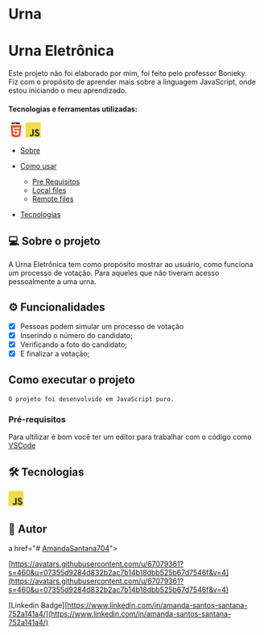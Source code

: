 # Urna
# Urna Eletrônica


Este projeto não foi elaborado por mim, foi feito pelo professor Bonieky.  
Fiz com o propósito de aprender mais sobre a linguagem JavaScript, onde estou iniciando o meu aprendizado.

#### Tecnologias e ferramentas utilizadas:
<p align="left">
<code><img height="30" src="https://raw.githubusercontent.com/github/explore/80688e429a7d4ef2fca1e82350fe8e3517d3494d/topics/html/html.png"></code>
 <code><img height="30" src="https://raw.githubusercontent.com/github/explore/80688e429a7d4ef2fca1e82350fe8e3517d3494d/topics/javascript/javascript.png"></code>
 </p>

<!--ts-->
   * [Sobre](#Sobre)
   * [Como usar](#como-usar)
      * [Pre Requisitos](#pre-requisitos)
      * [Local files](#local-files)
      * [Remote files](#remote-files)
     
   * [Tecnologias](#)
<!--te-->

 ## 💻 Sobre o projeto
 
A Urna Eletrônica tem como propósito mostrar ao usuário, como funciona um processo de votação. Para aqueles que não tiveram acesso pessoalmente a uma urna.

  ## ⚙️ Funcionalidades
  
   - [x] Pessoas podem simular um processo de votação
   - [x]  Inserindo o número do candidato;
   - [x] Verificando a foto do candidato;
   - [x] E finalizar a votação;
   
   ## Como executar o projeto
   
    O projeto foi desenvolvido em JavaScript puro.

 ### Pré-requisitos
  Para ultilizar é bom você ter um editor para trabalhar com o código como [VSCode](https://code.visualstudio.com/)


## 🛠 Tecnologias

<code><img height="30" src="https://raw.githubusercontent.com/github/explore/80688e429a7d4ef2fca1e82350fe8e3517d3494d/topics/javascript/javascript.png"></code>
 </p>

## 🦸 Autor

a href="# [AmandaSantana704](https://github.com/AmandaSantana704)">

[https://avatars.githubusercontent.com/u/67079361?s=460&u=07355d9284d832b2ac7b14b18dbb525b67d7546f&v=4](https://avatars.githubusercontent.com/u/67079361?s=460&u=07355d9284d832b2ac7b14b18dbb525b67d7546f&v=4)

[Linkedin Badge][https://www.linkedin.com/in/amanda-santos-santana-752a141a4/](https://www.linkedin.com/in/amanda-santos-santana-752a141a4/)




